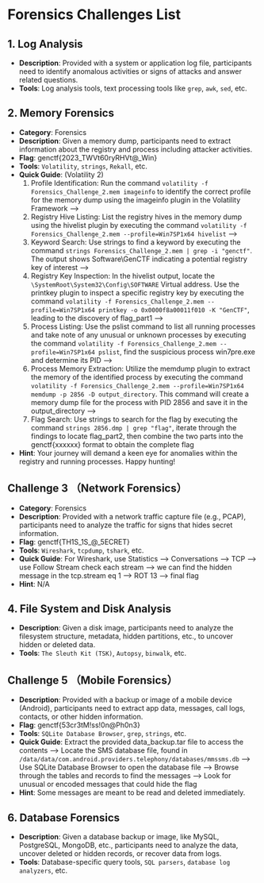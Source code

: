 # Forensics Challenges List

## 1. Log Analysis
- **Description**: Provided with a system or application log file, participants need to identify anomalous activities or signs of attacks and answer related questions.
- **Tools**: Log analysis tools, text processing tools like `grep`, `awk`, `sed`, etc.

## 2. Memory Forensics
- **Category**: Forensics
- **Description**: Given a memory dump, participants need to extract information about the registry and process including attacker activities.
- **Flag**: genctf{2023_TWVt60ryRHVt@_Win}
- **Tools**: `Volatility`, `strings`, `Rekall`, etc.
- **Quick Guide**: (Volatility 2)
  1) Profile Identification: Run the command `volatility -f Forensics_Challenge_2.mem imageinfo` to identify the correct profile for the memory dump using the imageinfo plugin in the Volatility Framework -->
  2)  Registry Hive Listing: List the registry hives in the memory dump using the hivelist plugin by executing the command `volatility -f Forensics_Challenge_2.mem --profile=Win7SP1x64 hivelist` -->
  3)  Keyword Search: Use strings to find a keyword by executing the command `strings Forensics_Challenge_2.mem | grep -i "genctf"`. The output shows Software\GenCTF indicating a potential registry key of interest -->
  4)  Registry Key Inspection: In the hivelist output, locate the `\SystemRoot\System32\Config\SOFTWARE` Virtual address. Use the printkey plugin to inspect a specific registry key by executing the command `volatility -f Forensics_Challenge_2.mem --profile=Win7SP1x64 printkey -o 0x0000f8a00011f010 -K "GenCTF"`, leading to the discovery of flag_part1 -->
  5)  Process Listing: Use the pslist command to list all running processes and take note of any unusual or unknown processes by executing the command `volatility -f Forensics_Challenge_2.mem --profile=Win7SP1x64 pslist`, find the suspicious process win7pre.exe and determine its PID -->
  6)  Process Memory Extraction: Utilize the memdump plugin to extract the memory of the identified process by executing the command `volatility -f Forensics_Challenge_2.mem --profile=Win7SP1x64 memdump -p 2856 -D output_directory`. This command will create a memory dump file for the process with PID 2856 and save it in the output_directory -->
  7) Flag Search: Use strings to search for the flag by executing the command `strings 2856.dmp | grep "flag"`, iterate through the findings to locate flag_part2, then combine the two parts into the genctf{xxxxxx} format to obtain the complete flag  
- **Hint**: Your journey will demand a keen eye for anomalies within the registry and running processes. Happy hunting!

## Challenge 3 （Network Forensics）
- **Category**: Forensics
- **Description**: Provided with a network traffic capture file (e.g., PCAP), participants need to analyze the traffic for signs that hides secret information.
- **Flag**: genctf{TH1S_1S_@_5ECRET}
- **Tools**: `Wireshark`, `tcpdump`, `tshark`, etc.
- **Quick Guide**: For Wireshark, use Statistics --> Conversations --> TCP --> use Follow Stream check each stream --> we can find the hidden message in the tcp.stream eq 1 --> ROT 13 --> final flag
- **Hint**: N/A

## 4. File System and Disk Analysis
- **Description**: Given a disk image, participants need to analyze the filesystem structure, metadata, hidden partitions, etc., to uncover hidden or deleted data.
- **Tools**: `The Sleuth Kit (TSK)`, `Autopsy`, `binwalk`, etc.

## Challenge 5 （Mobile Forensics）
- **Description**: Provided with a backup or image of a mobile device (Android), participants need to extract app data, messages, call logs, contacts, or other hidden information.
- **Flag**: genctf{53cr3tM!ss!0n@Ph0n3}
- **Tools**: `SQLite Database Browser`, `grep`, `strings`, etc.
- **Quick Guide**: Extract the provided data_backup.tar file to access the contents -->  Locate the SMS database file, found in `/data/data/com.android.providers.telephony/databases/mmssms.db` --> Use SQLite Database Browser to open the database file --> Browse through the tables and records to find the messages --> Look for unusual or encoded messages that could hide the flag
- **Hint**: Some messages are meant to be read and deleted immediately.

  
## 6. Database Forensics
- **Description**: Given a database backup or image, like MySQL, PostgreSQL, MongoDB, etc., participants need to analyze the data, uncover deleted or hidden records, or recover data from logs.
- **Tools**: Database-specific query tools, `SQL parsers`, `database log analyzers`, etc.
